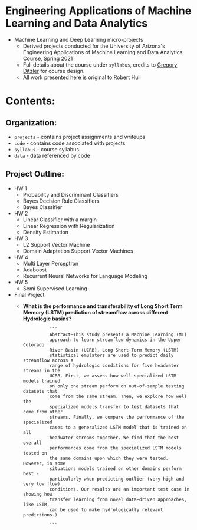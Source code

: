 # Engineering Applications of Machine Learning and Data Analytics

* Machine Learning and Deep Learning micro-projects
	* Derived projects conducted for the University of Arizona's Engineering Applications of Machine Learning and Data Analytics Course, Spring 2021
	* Full details about the course under `syllabus`, credits to [Gregory Ditzler](http://gditzler.github.io/) for course design.
	* All work presented here is original to Robert Hull 
	
# Contents:

## Organization: 

* `projects` - contains project assignments and writeups
* `code` - contains code associated with projects 
* `syllabus` - course syllabus
* `data` - data referenced by code
	
## Project Outline: 

*  HW 1 
	* Probability and Discriminant Classifiers
	* Bayes Decision Rule Classifiers 
	* Bayes Classifier 
* HW 2
	* Linear Classifier with a margin 
	* Linear Regression with Regularization 
	* Density Estimation 
* HW 3
	* L2 Support Vector Machine 
	* Domain Adaptation Support Vector Machines 
* HW 4 
	* Multi Layer Perceptron 
	* Adaboost 
	* Recurrent Neural Networks for Language Modeling 
* HW 5 
	* Semi Supervised Learning 
* Final Project 
	* **What is the performance and transferability of Long Short Term Memory (LSTM) prediction of streamflow across different Hydrologic basins?**

					```
					Abstract—This study presents a Machine Learning (ML)
					approach to learn streamflow dynamics in the Upper Colorado
					River Basin (UCRB). Long Short-Term Memory (LSTM)
					statistical emulators are used to predict daily streamflow across a
					range of hydrologic conditions for five headwater streams in the
					UCRB. First, we assess how well specialized LSTM models trained
					on only one stream perform on out-of-sample testing datasets that
					come from the same stream. Then, we explore how well the
					specialized models transfer to test datasets that come from other
					streams. Finally, we compare the performance of the specialized
					cases to a generalized LSTM model that is trained on all
					headwater streams together. We find that the best overall
					performances come from the specialized LSTM models tested on
					the same domains upon which they were tested. However, in some
					situations models trained on other domains perform best -
					particularly when predicting outlier (very high and very low flow)
					conditions. Our results are an important test case in showing how
					transfer learning from novel data-driven approaches, like LSTM,
					can be used to make hydrologically relevant predictions.)

					```


